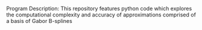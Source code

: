 Program Description:
    This repository features python code which explores
    the computational complexity and accuracy of 
    approximations comprised of a basis of Gabor B-splines  

